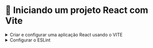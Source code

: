 # 📝 Iniciando um projeto React com Vite
  
<details>
    <summary>Criar e configurar uma aplicação React usando o VITE</summary>

- [x] Criar o diretório do projeto;
- [x] Instalar o react usando o Vite ``npm create vite@latest`` ;
      obs: entrar na pasta mas nao instalar as dependencias. so fazer isso depois de instalr o eslint
- [x] Alterar a chave ``dev`` do arquivo ``package.json``  ;

    ```bash

    "scripts": {
      "dev": "vite --open",
      "build": "vite build",
    },
    ```

</details>

<details>
    <summary>Configurar o ESLint</summary>

- [x] excluir o arquivo de configuração de lint criado pelo vite com o comando:

    ```bash
    rm .eslintrc.cjs
    ```
- [x] Remover as dependências que foram instaladas pelo Vite.

    ```bash
    npm remove @typescript-eslint/eslint-plugin @typescript-eslint/parser eslint-plugin-react-hooks eslint-plugin-react-refresh
    ```
- [x] instalar o pacote de regras de lint com o padrão do Airbnb.

    ```bash
    npx install-peerdeps --dev eslint-config-airbnb
    ```

- [x] Criar o arquivo ``.eslintrc.json`` na raiz do projeto com o seguinte conteúdo.

    ```bash
    {
    "extends": ["airbnb", "airbnb/hooks", "plugin:@typescript-eslint/recommended"],
    "parser": "@typescript-eslint/parser",
    "plugins": ["@typescript-eslint"],
    "env": {
        "browser": true,
        "es2021": true
    },
    "rules": {
        "react/jsx-filename-extension": [1, { "extensions": [".jsx", ".tsx"] }],
        "import/no-extraneous-dependencies": ["error", { "devDependencies": true }]
    }
    }

    ```

- [x] Editar o arquivo ``pakage.json`` adicionando o script para rodar o ESlint.

    ```bash
    //package.json
    ...
      "scripts": {
        ...
        "lint": "eslint . --ext .js,.jsx,.ts,.tsx"
        ...
      },
    ...
    ```

- [x] Criar o arquivo de configuração do VSCode ``.vscode/settings.json`` na raiz do projeto.

    ```bash
    //.vscode/settings.json
    {
    "editor.formatOnSave": true,
    "editor.codeActionsOnSave": {
        "source.fixAll.eslint": "explicit",
        "source.fixAll.stylelint": "explicit"
    },
    "extensions.ignoreRecommendations": false,
    }
    ```

- [x] Rodar o Lint

```bash
npm run lit
```
</details>
